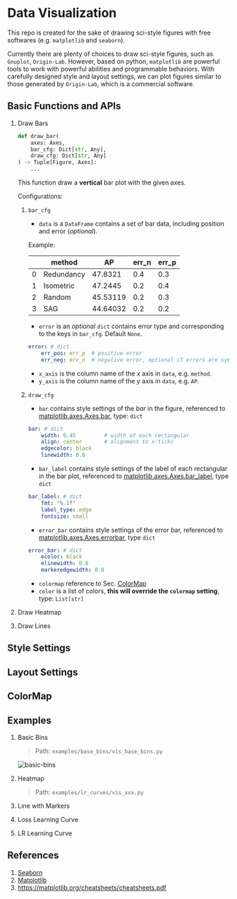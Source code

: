 # Data Visualization

This repo is created for the sake of drawing sci-style figures with free softwares (e.g. `matplotlib` and `seaborn`).

Currently there are plenty of choices to draw sci-style figures, such as `Gnuplot`, `Origin-Lab`. However, based on python, `matplotlib` are powerful tools to work with powerful abilities and programmable behaviors. With carefully designed style and layout settings, we can plot figures similar to those generated by `Origin-Lab`, which is a commercial software.

## Basic Functions and APIs

1. Draw Bars

    ```python
    def draw_bar(
        axes: Axes,
        bar_cfg: Dict[str, Any],
        draw_cfg: Dict[str, Any]
    ) -> Tuple[Figure, Axes]:
        ...
    ```

    This function draw a **vertical** bar plot with the given axes.

    Configurations:
    1. `bar_cfg`
        * `data` is a `DataFrame` contains a set of bar data, including position and error (*optional*).

        Example:

        ||method|AP|err_n|err_p|
        |-|-|-|-|-|
        |0|Redundancy|47.8321|0.4|0.3|
        |1|Isometric|47.2445|0.2|0.4|
        |2|Random|45.53119|0.2|0.3|
        |3|SAG|44.64032|0.2|0.2|

        * `error` is an *optional* `dict` contains error type and corresponding to the keys in `bar_cfg`. Default `None`.

        ```yaml
        error: # dict
            err_pos: err_p  # positive error
            err_neg: err_n  # negative error, optional if errors are symmetric
        ```

        * `x_axis` is the column name of the *x* axis in `data`, e.g. `method`.
        * `y_axis` is the column name of the *y* axis in `data`, e.g. `AP`.

    2. `draw_cfg`
        * `bar` contains style settings of the *bar* in the figure, referenced to [matplotlib.axes.Axes.bar](https://matplotlib.org/stable/api/_as_gen/matplotlib.axes.Axes.bar.html), type: `dict`

        ```yaml
        bar: # dict
            width: 0.45         # width of each rectangular
            align: center       # alignment to x-ticks
            edgecolor: black
            linewidth: 0.8
        ```

        * `bar_label` contains style settings of the label of each rectangular in the bar plot, referenced to [matplotlib.axes.Axes.bar_label](https://matplotlib.org/stable/api/_as_gen/matplotlib.axes.Axes.bar_label.html), type `dict`

        ```yaml
        bar_label: # dict
            fmt: "%.1f"
            label_type: edge
            fontsize: small
        ```

        * `error_bar` contains style settings of the error bar, referenced to [matplotlib.axes.Axes.errorbar](https://matplotlib.org/stable/api/_as_gen/matplotlib.axes.Axes.errorbar.html), type `dict`

        ```yaml
        error_bar: # dict
            ecolor: black
            elinewidth: 0.8
            markeredgewidth: 0.8
        ```

        * `colormap` reference to Sec. [ColorMap](#ColorMap)
        * `color` is a list of colors, **this will override the `colormap` setting**, type: `List[str]`

2. Draw Heatmap

3. Draw Lines

## Style Settings

## Layout Settings

## ColorMap

## Examples

1. Basic Bins

    > Path: `examples/base_bins/vis_base_bins.py`

    ![basic-bins](doc/figures/basic-bins.png)

2. Heatmap

    > Path: `examples/lr_curves/vis_xxx.py`

3. Line with Markers

4. Loss Learning Curve

5. LR Learning Curve

## References

1. [Seaborn](https://seaborn.pydata.org/)
2. [Matplotlib](https://matplotlib.org/)
3. <https://matplotlib.org/cheatsheets/cheatsheets.pdf>

